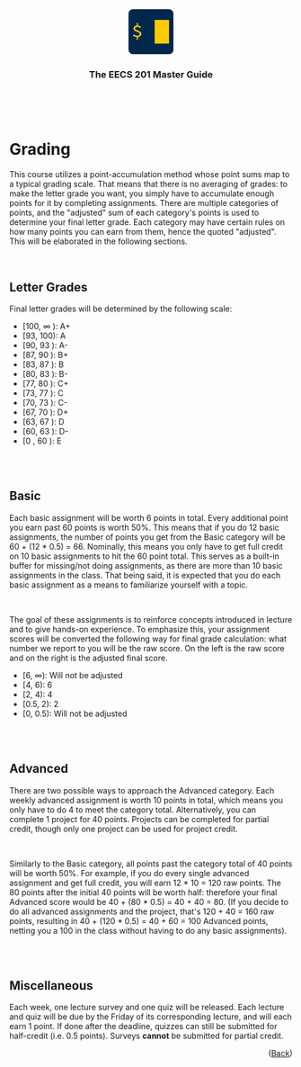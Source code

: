 <div align="center">
    <a href="https://www.eecs.umich.edu/courses/eecs201/wn2023/"><img src="images/logo.png" alt="Logo" width="80" height="80"></a>
    <h3 align="center">The EECS 201 Master Guide</h3>
</div>
<br/>
<br/>
<br/>

# Grading

This course utilizes a point-accumulation method whose point sums map to a typical grading scale. That means that there is no averaging of grades: to make the letter grade you want, you simply have to accumulate enough points for it by completing assignments. There are multiple categories of points, and the "adjusted" sum of each category's points is used to determine your final letter grade. Each category may have certain rules on how many points you can earn from them, hence the quoted "adjusted". This will be elaborated in the following sections.

<br/>

## Letter Grades

Final letter grades will be determined by the following scale:
<ul>
    <li>[100, ∞ ): A+</li>
    <li>[93, 100): A</li>
    <li>[90, 93 ): A-</li>
    <li>[87, 90 ): B+</li>
    <li>[83, 87 ): B</li>
    <li>[80, 83 ): B-</li>
    <li>[77, 80 ): C+</li>
    <li>[73, 77 ): C</li>
    <li>[70, 73 ): C-</li>
    <li>[67, 70 ): D+</li>
    <li>[63, 67 ): D</li>
    <li>[60, 63 ): D-</li>
    <li>[0 , 60 ): E</li>
</ul>

<br/>
<br/>

## Basic
Each basic assignment will be worth 6 points in total. Every additional point you earn past 60 points is worth 50%. This means that if you do 12 basic assignments, the number of points you get from the Basic category will be 60 + (12 * 0.5) = 66. Nominally, this means you only have to get full credit on 10 basic assignments to hit the 60 point total. This serves as a built-in buffer for missing/not doing assignments, as there are more than 10 basic assignments in the class. That being said, it is expected that you do each basic assignment as a means to familiarize yourself with a topic.

<br/>

The goal of these assignments is to reinforce concepts introduced in lecture and to give hands-on experience. To emphasize this, your assignment scores will be converted the following way for final grade calculation: what number we report to you will be the raw score. On the left is the raw score and on the right is the adjusted final score.

<ul>
    <li> [6, ∞): Will not be adjusted</li>
    <li> [4, 6): 6</li>
    <li> [2, 4): 4</li>
    <li> [0.5, 2): 2</li>
    <li> [0, 0.5): Will not be adjusted</li>
</ul>


<br/>
<br/>

## Advanced

There are two possible ways to approach the Advanced category. Each weekly advanced assignment is worth 10 points in total, which means you only have to do 4 to meet the category total. Alternatively, you can complete 1 project for 40 points. Projects can be completed for partial credit, though only one project can be used for project credit.

<br/>

Similarly to the Basic category, all points past the category total of 40 points will be worth 50%. For example, if you do every single advanced assignment and get full credit, you will earn 12 * 10 = 120 raw points. The 80 points after the initial 40 points will be worth half: therefore your final Advanced score would be 40 + (80 * 0.5) = 40 + 40 = 80. (If you decide to do all advanced assignments and the project, that's 120 + 40 = 160 raw points, resulting in 40 + (120 * 0.5) = 40 + 60 = 100 Advanced points, netting you a 100 in the class without having to do any basic assignments).

<br/>
<br/>


## Miscellaneous

Each week, one lecture survey and one quiz will be released. Each lecture and quiz will be due by the Friday of its corresponding lecture, and will each earn 1 point. If done after the deadline, quizzes can still be submitted for half-credit (i.e. 0.5 points). Surveys <b>cannot</b> be submitted for partial credit.

<p align="right">(<a href="/">Back</a>)</p>
